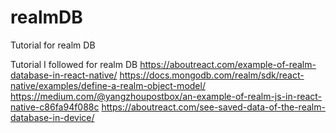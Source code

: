 # realmDB

Tutorial for realm DB

Tutorial I followed for realm DB
https://aboutreact.com/example-of-realm-database-in-react-native/
https://docs.mongodb.com/realm/sdk/react-native/examples/define-a-realm-object-model/
https://medium.com/@yangzhoupostbox/an-example-of-realm-js-in-react-native-c86fa94f088c
https://aboutreact.com/see-saved-data-of-the-realm-database-in-device/